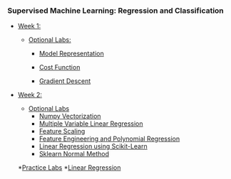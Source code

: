 ### Supervised Machine Learning: Regression and Classification

* <a href = "https://github.com/vhoang1206/Coursera-Machine-Learning-Specialization/tree/main/Course%201%20-%20Supervised%20Machine%20Learning-%20Regression%20and%20Classification" target = "_blank">Week 1:</a>

  * <a href = "https://github.com/vhoang1206/Coursera-Machine-Learning-Specialization/tree/main/Course%201%20-%20Supervised%20Machine%20Learning-%20Regression%20and%20Classification/Course%201%20-%20Week%201" target = "_blank">Optional Labs:</a>
  
    * <a href = "https://github.com/vhoang1206/Coursera-Machine-Learning-Specialization/blob/main/Course%201%20-%20Supervised%20Machine%20Learning-%20Regression%20and%20Classification/Course%201%20-%20Week%201/Labs/C1_W1_Lab02_Model_Representation_Soln.ipynb" target = "_blank">Model Representation</a>
    
    * <a href = "https://github.com/vhoang1206/Coursera-Machine-Learning-Specialization/blob/main/Course%201%20-%20Supervised%20Machine%20Learning-%20Regression%20and%20Classification/Course%201%20-%20Week%201/Labs/C1_W1_Lab03_Cost_function_Soln.ipynb" target = "_blank">Cost Function</a>
    
    * <a href = "https://github.com/vhoang1206/Coursera-Machine-Learning-Specialization/blob/main/Course%201%20-%20Supervised%20Machine%20Learning-%20Regression%20and%20Classification/Course%201%20-%20Week%201/Labs/C1_W1_Lab04_Gradient_Descent_Soln.ipynb">Gradient Descent</a>

* [Week 2:](https://github.com/vhoang1206/Coursera-Machine-Learning-Specialization/tree/main/Course%201%20-%20Supervised%20Machine%20Learning-%20Regression%20and%20Classification/Course%201%20-%20Week%202)
  * [Optional Labs](https://github.com/vhoang1206/Coursera-Machine-Learning-Specialization/tree/main/Course%201%20-%20Supervised%20Machine%20Learning-%20Regression%20and%20Classification/Course%201%20-%20Week%202)
    * [Numpy Vectorization](https://github.com/vhoang1206/Coursera-Machine-Learning-Specialization/blob/main/Course%201%20-%20Supervised%20Machine%20Learning-%20Regression%20and%20Classification/Course%201%20-%20Week%202/Labs/C1_W2_Lab01_Python_Numpy_Vectorization_Soln.ipynb)
    * [Multiple Variable Linear Regression](https://github.com/vhoang1206/Coursera-Machine-Learning-Specialization/blob/main/Course%201%20-%20Supervised%20Machine%20Learning-%20Regression%20and%20Classification/Course%201%20-%20Week%202/Labs/C1_W2_Lab02_Multiple_Variable_Soln.ipynb)
    * [Feature Scaling](https://github.com/vhoang1206/Coursera-Machine-Learning-Specialization/blob/main/Course%201%20-%20Supervised%20Machine%20Learning-%20Regression%20and%20Classification/Course%201%20-%20Week%202/Labs/C1_W2_Lab03_Feature_Scaling_and_Learning_Rate_Soln.ipynb)
    *  [Feature Engineering and Polynomial Regression](https://github.com/vhoang1206/Coursera-Machine-Learning-Specialization/blob/main/Course%201%20-%20Supervised%20Machine%20Learning-%20Regression%20and%20Classification/Course%201%20-%20Week%202/Labs/C1_W2_Lab04_FeatEng_PolyReg_Soln.ipynb)
    *  [Linear Regression using Scikit-Learn](https://github.com/vhoang1206/Coursera-Machine-Learning-Specialization/blob/main/Course%201%20-%20Supervised%20Machine%20Learning-%20Regression%20and%20Classification/Course%201%20-%20Week%202/Labs/C1_W2_Lab05_Sklearn_GD_Soln.ipynb)
    *  [Sklearn Normal Method](https://github.com/vhoang1206/Coursera-Machine-Learning-Specialization/blob/main/Course%201%20-%20Supervised%20Machine%20Learning-%20Regression%20and%20Classification/Course%201%20-%20Week%202/Labs/C1_W2_Lab06_Sklearn_Normal_Soln.ipynb)
 
  *[Practice Labs](https://github.com/vhoang1206/Coursera-Machine-Learning-Specialization/tree/main/Course%201%20-%20Supervised%20Machine%20Learning-%20Regression%20and%20Classification/Course%201%20-%20Week%202/Practice%20Labs)
    *[Linear Regression](https://github.com/vhoang1206/Coursera-Machine-Learning-Specialization/blob/main/Course%201%20-%20Supervised%20Machine%20Learning-%20Regression%20and%20Classification/Course%201%20-%20Week%202/Practice%20Labs/C1_W2_Linear_Regression.ipynb)
